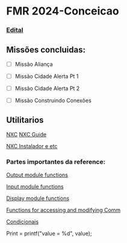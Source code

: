 # FMR 2024-Conceicao


### [Edital](https://docs.google.com/document/d/1GYI4jlVt_yt1teEoTLcq23WhZJW5KBZPciDaXZczRek/edit)


## Missões concluidas:
- [ ] Missão Aliança
- [ ] Missão Cidade Alerta Pt 1
- [ ] Missão Cidade Alerta Pt 2
- [ ] Missão Construindo Conexões



## Utilitarios
[NXC](https://bricxcc.sourceforge.net/nbc/nxcdoc/NXC_tutorial.pdf) 
[NXC Guide](https://bricxcc.sourceforge.net/nbc/nxcdoc/nxcapi/index.html)

[NXC Instalador e etc](https://bricxcc.sourceforge.net/)

### Partes importantes da reference:

[Output module functions](https://bricxcc.sourceforge.net/nbc/nxcdoc/nxcapi/group___output_module_functions.html)

[Input module functions](https://bricxcc.sourceforge.net/nbc/nxcdoc/nxcapi/group___input_module_functions.html)

[Display module functions](https://bricxcc.sourceforge.net/nbc/nxcdoc/nxcapi/group___display_module_functions.html)

[Functions for accessing and modifying Comm](https://bricxcc.sourceforge.net/nbc/nxcdoc/nxcapi/group___comm_module_functions.html)

[Condicionais](https://bricxcc.sourceforge.net/nbc/nxcdoc/nxcapi/ctrls.html)

Print = printf("value = %d", value);
